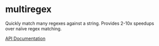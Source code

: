 # multiregex

Quickly match many regexes against a string. Provides 2-10x speedups over naïve regex matching.

[API Documentation](api-documentation.md)
